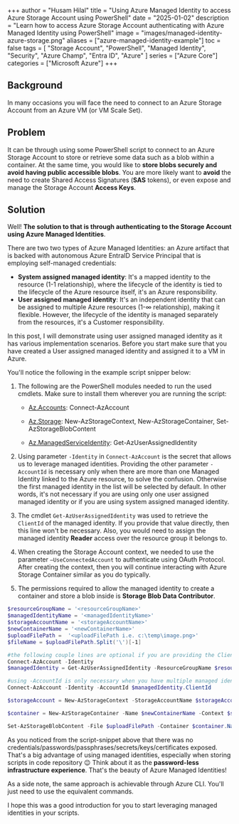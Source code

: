 +++
author = "Husam Hilal"
title = "Using Azure Managed Identity to access Azure Storage Account using PowerShell"
date = "2025-01-02"
description = "Learn how to access Azure Storage Account authenticating with Azure Managed Identity using PowerShell"
image = "images/managed-identity-azure-storage.png"
aliases = ["azure-managed-identity-example"]
toc = false
tags = [
    "Storage Account",
    "PowerShell",
    "Managed Identity",
    "Security",
    "Azure Champ",
    "Entra ID",
    "Azure"
]
series = ["Azure Core"]
categories = ["Microsoft Azure"]
+++

## Background

In many occasions you will face the need to connect to an Azure Storage Account from an Azure VM (or VM Scale Set). 

## Problem

It can be through using some PowerShell script to connect to an Azure Storage Account to store or retrieve some data such as a blob within a container. At the same time, you would like to **store blobs securely and avoid having public accessible blobs**. You are more likely want to **avoid** the need to create Shared Access Signatures (**SAS** tokens), or even expose and manage the Storage Account **Access Keys**.

## Solution

Well! **The solution to that is through authenticating to the Storage Account using Azure Managed Identities**.

There are two two types of Azure Managed Identities: an Azure artifact that is backed with autonomous Azure EntraID Service Principal that is employing self-managed credentials:

* **System assigned managed identity**: It's a mapped identity to the resource (1-1 relationship), where the lifecycle of the identity is tied to the lifecycle of the Azure resource itself, it's an Azure responsibility.
* **User assigned managed identity**: It's an independent identity that can be assigned to multiple Azure resources  (1-∞ relationship), making it flexible. However, the lifecycle of the identity is managed separately from the resources, it's a Customer responsibility.

In this post, I will demonstrate using user assigned managed identity as it has various implementation scenarios. Before you start make sure that you have created a User assigned managed identity and assigned it to a VM in Azure.

You'll notice the following in the example script snipper below:

1. The following are the PowerShell modules needed to run the used cmdlets. Make sure to install them wherever you are running the script:

    * [Az.Accounts](https://learn.microsoft.com/powershell/module/az.accounts): Connect-AzAccount

    * [Az.Storage](https://learn.microsoft.com/powershell/module/az.storage): New-AzStorageContext, New-AzStorageContainer, Set-AzStorageBlobContent

    * [Az.ManagedServiceIdentity](https://learn.microsoft.com/powershell/module/az.managedserviceidentity/): Get-AzUserAssignedIdentity

2. Using parameter `-Identity` in `Connect-AzAccount` is the secret that allows us to leverage managed identities.  Providing the other parameter `-AccountId` is necessary only when there are more than one Managed Identity linked to the Azure resource, to solve the confusion. Otherwise the first managed identity in the list will be selected by default. In other words, it's not necessary if you are using only one user assigned managed identity or if you are using system assigned managed identity.

3. The cmdlet `Get-AzUserAssignedIdentity` was used to retrieve the `ClientId` of the managed identity. If you provide that value directly, then this line won't be necessary. Also, you would need to assign the managed identity **Reader** access over the resource group it belongs to.

4. When creating the Storage Account context, we needed to use the parameter `–UseConnectedAccount` to authenticate using OAuth Protocol. After creating the context, then you will continue interacting with Azure Storage Container similar as you do typically.

5. The permissions required to allow the managed identity to create a container and store a blob inside is **Storage Blob Data Contributor**.

```powershell
$resourceGroupName = '<resourceGroupName>'
$managedIdentityName = '<managedIdentityName>'
$storageAccountName = '<storageAccountName>'
$newContainerName = '<newContainerName>'
$uploadFilePath =  '<uploadFilePath i.e. c:\temp\image.png>'
$fileName = $uploadFilePath.Split('\')[-1]

#the following couple lines are optional if you are providing the ClientID directly
Connect-AzAccount -Identity
$managedIdentity = Get-AzUserAssignedIdentity -ResourceGroupName $resourceGroupName -Name $managedIdentityName

#using -AccountId is only necessary when you have multiple managed identities linked to the Azure resource (i.e. Storage Account)
Connect-AzAccount -Identity -AccountId $managedIdentity.ClientId

$storageAccount = New-AzStorageContext -StorageAccountName $storageAccountName –UseConnectedAccount

$container = New-AzStorageContainer -Name $newContainerName -Context $storageAccount.Context -Permission blob

Set-AzStorageBlobContent -File $uploadFilePath -Container $container.Name -Blob $fileName -Context $storageAccount.Context

```

As you noticed from the script-snippet above that there was no credentials/passwords/passphrases/secrets/keys/certificates exposed. That's a big advantage of using managed identities, especially when storing scripts in code repository 😉 Think about it as the **password-less infrastructure experience**. That's the beauty of Azure Managed Identities!

As a side note, the same approach is achievable through Azure CLI. You'll just need to use the equivalent commands.

I hope this was a good introduction for you to start leveraging managed identities in your scripts.